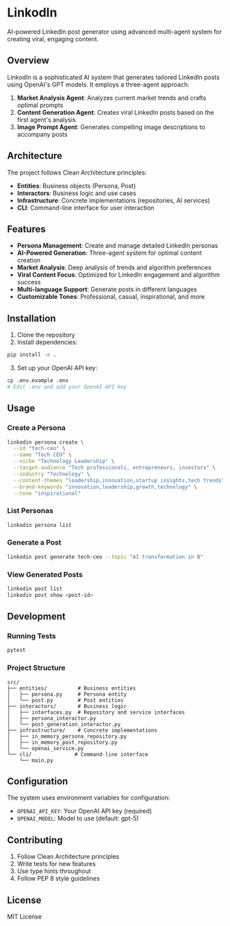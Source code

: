 # LinkodIn

AI-powered LinkedIn post generator using advanced multi-agent system for creating viral, engaging content.

## Overview

LinkodIn is a sophisticated AI system that generates tailored LinkedIn posts using OpenAI's GPT models. It employs a three-agent approach:

1. **Market Analysis Agent**: Analyzes current market trends and crafts optimal prompts
2. **Content Generation Agent**: Creates viral LinkedIn posts based on the first agent's analysis
3. **Image Prompt Agent**: Generates compelling image descriptions to accompany posts

## Architecture

The project follows Clean Architecture principles:

- **Entities**: Business objects (Persona, Post)
- **Interactors**: Business logic and use cases
- **Infrastructure**: Concrete implementations (repositories, AI services)
- **CLI**: Command-line interface for user interaction

## Features

- **Persona Management**: Create and manage detailed LinkedIn personas
- **AI-Powered Generation**: Three-agent system for optimal content creation
- **Market Analysis**: Deep analysis of trends and algorithm preferences
- **Viral Content Focus**: Optimized for LinkedIn engagement and algorithm success
- **Multi-language Support**: Generate posts in different languages
- **Customizable Tones**: Professional, casual, inspirational, and more

## Installation

1. Clone the repository
2. Install dependencies:
```bash
pip install -e .
```

3. Set up your OpenAI API key:
```bash
cp .env.example .env
# Edit .env and add your OpenAI API key
```

## Usage

### Create a Persona

```bash
linkodin persona create \
  --id "tech-ceo" \
  --name "Tech CEO" \
  --niche "Technology Leadership" \
  --target-audience "Tech professionals, entrepreneurs, investors" \
  --industry "Technology" \
  --content-themes "leadership,innovation,startup insights,tech trends" \
  --brand-keywords "innovation,leadership,growth,technology" \
  --tone "inspirational"
```

### List Personas

```bash
linkodin persona list
```

### Generate a Post

```bash
linkodin post generate tech-ceo --topic "AI transformation in B"
```

### View Generated Posts

```bash
linkodin post list
linkodin post show <post-id>
```

## Development

### Running Tests

```bash
pytest
```

### Project Structure

```
src/
├── entities/          # Business entities
│   ├── persona.py     # Persona entity
│   └── post.py        # Post entities
├── interactors/       # Business logic
│   ├── interfaces.py  # Repository and service interfaces
│   ├── persona_interactor.py
│   └── post_generation_interactor.py
├── infrastructure/    # Concrete implementations
│   ├── in_memory_persona_repository.py
│   ├── in_memory_post_repository.py
│   └── openai_service.py
└── cli/              # Command-line interface
    └── main.py
```

## Configuration

The system uses environment variables for configuration:

- `OPENAI_API_KEY`: Your OpenAI API key (required)
- `OPENAI_MODEL`: Model to use (default: gpt-5)

## Contributing

1. Follow Clean Architecture principles
2. Write tests for new features
3. Use type hints throughout
4. Follow PEP 8 style guidelines

## License

MIT License